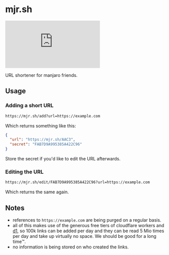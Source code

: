 # mjr.sh

[![GitHub Repo stars](https://img.shields.io/github/stars/manjaro-contrib/mjr.sh)](https://mjr.sh/A91B)

URL shortener for manjaro friends.

## Usage

### Adding a short URL

```sh
https://mjr.sh/add?url=https://example.com
```

Which returns something like this:

```json
{
  "url": "https://mjr.sh/AAC3",
  "secret": "FAB7D9A995385A422C96"
}
```

Store the secret if you'd like to edit the URL afterwards.

### Editing the URL

```sh
https://mjr.sh/edit/FAB7D9A995385A422C96?url=https://example.com
```

Which returns the same again.

## Notes

- references to `https://example.com` are being purged on a regular basis.
- all of this makes use of the generous free tiers of cloudflare workers and [d1](https://developers.cloudflare.com/d1/platform/pricing/), so 100k links can be added per day and they can be read 5 Mio times per day and take up virtually no space. We should be good for a long time:tm:.
- no information is being stored on who created the links.
